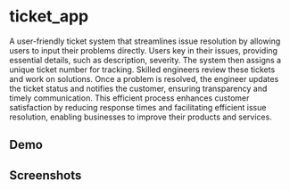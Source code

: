 
# ticket_app
A user-friendly ticket system that streamlines issue resolution by allowing users to input their problems directly. Users key in their issues, providing essential details, such as description, severity. The system then assigns a unique ticket number for tracking. Skilled engineers review these tickets and work on solutions. Once a problem is resolved, the engineer updates the ticket status and notifies the customer, ensuring transparency and timely communication. This efficient process enhances customer satisfaction by reducing response times and facilitating efficient issue resolution, enabling businesses to improve their products and services.

## Demo


## Screenshots


